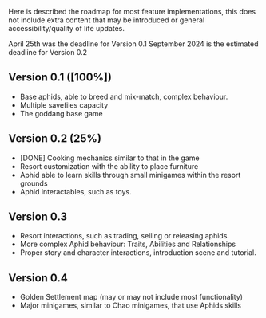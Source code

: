 
Here is described the roadmap for most feature implementations, this does not include extra content that may be introduced or general accessibility/quality of life updates.

April 25th was the deadline for Version 0.1
September 2024 is the estimated deadline for Version 0.2
## Version 0.1 ([100%])
- Base aphids, able to breed and mix-match, complex behaviour.
- Multiple savefiles capacity
- The goddang base game
## Version 0.2 (25%)
- [DONE] Cooking mechanics similar to that in the game
- Resort customization with the ability to place furniture
- Aphid able to learn skills through small minigames within the resort grounds
- Aphid interactables, such as toys.
## Version 0.3
- Resort interactions, such as trading, selling or releasing aphids.
- More complex Aphid behaviour: Traits, Abilities and Relationships
- Proper story and character interactions, introduction scene and tutorial.
## Version 0.4
- Golden Settlement map (may or may not include most functionality)
- Major minigames, similar to Chao minigames, that use Aphids skills
